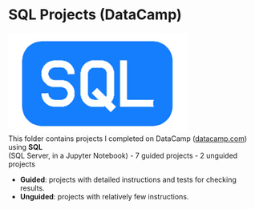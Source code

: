 # SQL Projects (DataCamp)  
![SQL Logo](../../assets/SQL.png)  
This folder contains projects I completed on DataCamp ([datacamp.com](datacamp.com)) using **SQL**  
(SQL Server, in a Jupyter Notebook)
    - 7 guided projects
    - 2 unguided projects

- **Guided**: projects with detailed instructions and tests for checking results.
- **Unguided**: projects with relatively few instructions.